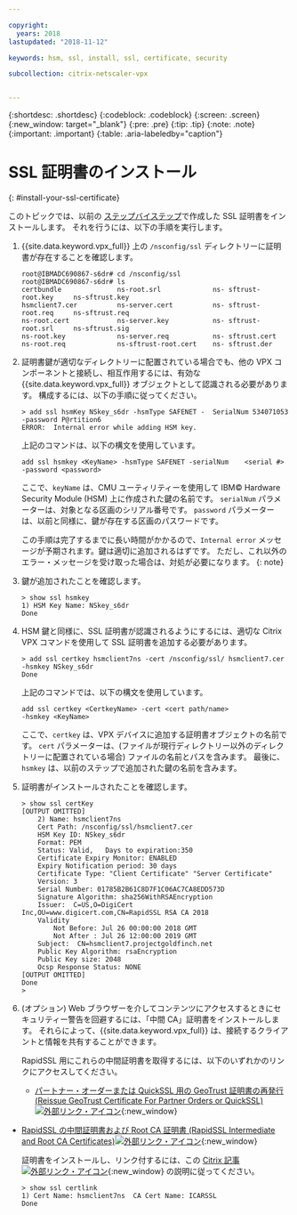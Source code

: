 ```yaml
---

copyright:
  years: 2018
lastupdated: "2018-11-12"

keywords: hsm, ssl, install, ssl, certificate, security

subcollection: citrix-netscaler-vpx


---
```


{:shortdesc: .shortdesc}
{:codeblock: .codeblock}
{:screen: .screen}
{:new_window: target="_blank"}
{:pre: .pre}
{:tip: .tip}
{:note: .note}
{:important: .important}
{:table: .aria-labeledby="caption"}

# SSL 証明書のインストール
{: #install-your-ssl-certificate}

このトピックでは、以前の [ステップバイステップ](/docs/infrastructure/citrix-netscaler-vpx?topic=citrix-netscaler-vpx-deploying-and-configuring-the-ibm-hardware-security-module-hsm-with-citrix-netscaler-vpx)で作成した SSL 証明書をインストールします。 それを行うには、以下の手順を実行します。

1.	{{site.data.keyword.vpx_full}} 上の `/nsconfig/ssl` ディレクトリーに証明書が存在することを確認します。

	```
	root@IBMADC690867-s6dr# cd /nsconfig/ssl
	root@IBMADC690867-s6dr# ls
	certbundle              ns-root.srl             ns-	sftrust-root.key     ns-sftrust.key
	hsmclient7.cer          ns-server.cert          ns-	sftrust-root.req     ns-sftrust.req
	ns-root.cert            ns-server.key           ns-	sftrust-root.srl     ns-sftrust.sig
	ns-root.key             ns-server.req           ns-	sftrust.cert
	ns-root.req             ns-sftrust-root.cert    ns-	sftrust.der
	```

2.	証明書鍵が適切なディレクトリーに配置されている場合でも、他の VPX コンポーネントと接続し、相互作用するには、有効な {{site.data.keyword.vpx_full}} オブジェクトとして認識される必要があります。 構成するには、以下の手順に従ってください。

	```
	> add ssl hsmKey NSkey_s6dr -hsmType SAFENET -	SerialNum 534071053 -password P@rtition6
	ERROR:  Internal error while adding HSM key.
	```

	上記のコマンドは、以下の構文を使用しています。

	```
	add ssl hsmkey <KeyName> -hsmType SAFENET -serialNum 	<serial #> -password <password>
	```

	ここで、`keyName` は、CMU ユーティリティーを使用して IBM© Hardware Security Module (HSM) 上に作成された鍵の名前です。 `serialNum` パラメーターは、対象となる区画のシリアル番号です。 `password` パラメーターは、以前と同様に、鍵が存在する区画のパスワードです。

	この手順は完了するまでに長い時間がかかるので、`Internal error` メッセージが予期されます。鍵は適切に追加されるはずです。 ただし、これ以外のエラー・メッセージを受け取った場合は、対処が必要になります。
  {: note}

3.	鍵が追加されたことを確認します。

	```
	> show ssl hsmkey
	1) HSM Key Name: NSkey_s6dr
 	Done
	```

4.	HSM 鍵と同様に、SSL 証明書が認識されるようにするには、適切な Citrix VPX コマンドを使用して SSL 証明書を追加する必要があります。

	```
	> add ssl certkey hsmclient7ns -cert /nsconfig/ssl/	hsmclient7.cer -hsmkey NSkey_s6dr
	Done
	```

	上記のコマンドでは、以下の構文を使用しています。

	```
	add ssl certkey <CertkeyName> -cert <cert path/name>
	-hsmkey <KeyName>
	```

	ここで、`certkey` は、VPX デバイスに追加する証明書オブジェクトの名前です。 `cert` パラメーターは、(ファイルが現行ディレクトリー以外のディレクトリーに配置されている場合) ファイルの名前とパスを含みます。 最後に、`hsmkey` は、以前のステップで追加された鍵の名前を含みます。

5.	証明書がインストールされたことを確認します。

	```
	> show ssl certKey
	[OUTPUT OMITTED]
		2) Name: hsmclient7ns
		Cert Path: /nsconfig/ssl/hsmclient7.cer
		HSM Key ID: NSkey_s6dr
		Format: PEM
		Status: Valid,   Days to expiration:350
		Certificate Expiry Monitor: ENABLED
		Expiry Notification period: 30 days
		Certificate Type: "Client Certificate" "Server Certificate"
		Version: 3
		Serial Number: 01785B2B61C8D7F1C06AC7CA8EDD573D
		Signature Algorithm: sha256WithRSAEncryption
		Issuer:  C=US,O=DigiCert
	Inc,OU=www.digicert.com,CN=RapidSSL RSA CA 2018
		Validity
			Not Before: Jul 26 00:00:00 2018 GMT
			Not After : Jul 26 12:00:00 2019 GMT
		Subject:  CN=hsmclient7.projectgoldfinch.net
		Public Key Algorithm: rsaEncryption
		Public Key size: 2048
		Ocsp Response Status: NONE
	[OUTPUT OMITTED]
	Done
	>
	```

6.	(オプション) Web ブラウザーを介してコンテンツにアクセスするときにセキュリティー警告を回避するには、「中間 CA」証明書をインストールします。 それらによって、{{site.data.keyword.vpx_full}} は、接続するクライアントと情報を共有することができます。

	RapidSSL 用にこれらの中間証明書を取得するには、以下のいずれかのリンクにアクセスしてください。

	* [パートナー・オーダーまたは QuickSSL 用の GeoTrust 証明書の再発行 (Reissue GeoTrust Certificate For Partner Orders or QuickSSL)![外部リンク・アイコン](../../icons/launch-glyph.svg "外部リンク・アイコン")](https://knowledge.digicert.com/solution/SO5989.html){:new_window}
  * [RapidSSL の中間証明書および Root CA 証明書 (RapidSSL Intermediate and Root CA Certificates)![外部リンク・アイコン](../../icons/launch-glyph.svg "外部リンク・アイコン")](https://knowledge.digicert.com/generalinformation/INFO1548.html#links){:new_window}

	証明書をインストールし、リンク付するには、この [Citrix 記事 ![外部リンク・アイコン](../../icons/launch-glyph.svg "外部リンク・アイコン")](https://support.citrix.com/article/CTX114146){:new_window} の説明に従ってください。

	```
	> show ssl certlink
	1) Cert Name: hsmclient7ns  CA Cert Name: ICARSSL
	Done
	```
